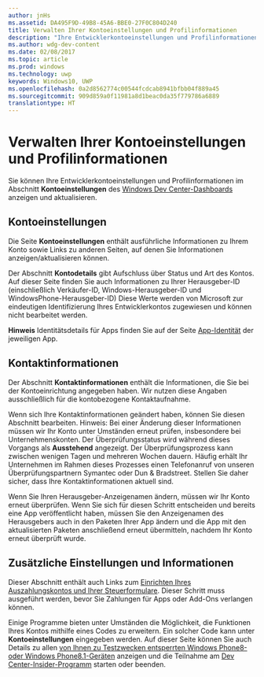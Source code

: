 ```yaml
---
author: jnHs
ms.assetid: DA495F9D-49B8-45A6-BBE0-27F0C804D240
title: Verwalten Ihrer Kontoeinstellungen und Profilinformationen
description: "Ihre Entwicklerkontoeinstellungen und Profilinformationen können Sie im Abschnitt Kontoeinstellungen des einheitlichen Windows Dev Center-Dashboards anzeigen und aktualisieren."
ms.author: wdg-dev-content
ms.date: 02/08/2017
ms.topic: article
ms.prod: windows
ms.technology: uwp
keywords: Windows10, UWP
ms.openlocfilehash: 0a2d8562774c00544fcdcab8941bfbb04f889a45
ms.sourcegitcommit: 909d859a0f11981a8d1beac0da35f779786a6889
translationtype: HT
---
```

# <a name="managing-your-account-settings-and-profile-info"></a>Verwalten Ihrer Kontoeinstellungen und Profilinformationen

Sie können Ihre Entwicklerkontoeinstellungen und Profilinformationen im Abschnitt **Kontoeinstellungen** des [Windows Dev Center-Dashboards](using-the-windows-dev-center-dashboard.md) anzeigen und aktualisieren.

## <a name="account-settings"></a>Kontoeinstellungen

Die Seite **Kontoeinstellungen** enthält ausführliche Informationen zu Ihrem Konto sowie Links zu anderen Seiten, auf denen Sie Informationen anzeigen/aktualisieren können.

Der Abschnitt **Kontodetails** gibt Aufschluss über Status und Art des Kontos. Auf dieser Seite finden Sie auch Informationen zu Ihrer Herausgeber-ID (einschließlich Verkäufer-ID, Windows-Herausgeber-ID und WindowsPhone-Herausgeber-ID) Diese Werte werden von Microsoft zur eindeutigen Identifizierung Ihres Entwicklerkontos zugewiesen und können nicht bearbeitet werden.

**Hinweis**  Identitätsdetails für Apps finden Sie auf der Seite [App-Identität](view-app-identity-details.md) der jeweiligen App.

## <a name="contact-info"></a>Kontaktinformationen

Der Abschnitt **Kontaktinformationen** enthält die Informationen, die Sie bei der Kontoeinrichtung angegeben haben. Wir nutzen diese Angaben ausschließlich für die kontobezogene Kontaktaufnahme.

Wenn sich Ihre Kontaktinformationen geändert haben, können Sie diesen Abschnitt bearbeiten. Hinweis: Bei einer Änderung dieser Informationen müssen wir Ihr Konto unter Umständen erneut prüfen, insbesondere bei Unternehmenskonten. Der Überprüfungsstatus wird während dieses Vorgangs als **Ausstehend** angezeigt. Der Überprüfungsprozess kann zwischen wenigen Tagen und mehreren Wochen dauern. Häufig erhält Ihr Unternehmen im Rahmen dieses Prozesses einen Telefonanruf von unseren Überprüfungspartnern Symantec oder Dun & Bradstreet. Stellen Sie daher sicher, dass Ihre Kontaktinformationen aktuell sind.

Wenn Sie Ihren Herausgeber-Anzeigenamen ändern, müssen wir Ihr Konto erneut überprüfen. Wenn Sie sich für diesen Schritt entscheiden und bereits eine App veröffentlicht haben, müssen Sie den Anzeigenamen des Herausgebers auch in den Paketen Ihrer App ändern und die App mit den aktualisierten Paketen anschließend erneut übermitteln, nachdem Ihr Konto erneut überprüft wurde.

## <a name="additional-settings-and-info"></a>Zusätzliche Einstellungen und Informationen

Dieser Abschnitt enthält auch Links zum [Einrichten Ihres Auszahlungskontos und Ihrer Steuerformulare](setting-up-your-payout-account-and-tax-forms.md). Dieser Schritt muss ausgeführt werden, bevor Sie Zahlungen für Apps oder Add-Ons verlangen können.

Einige Programme bieten unter Umständen die Möglichkeit, die Funktionen Ihres Kontos mithilfe eines Codes zu erweitern. Ein solcher Code kann unter **Kontoeinstellungen** eingegeben werden. Auf dieser Seite können Sie auch Details zu allen [von Ihnen zu Testzwecken entsperrten Windows Phone8- oder Windows Phone8.1-Geräten](http://go.microsoft.com/fwlink/p/?LinkId=533897) anzeigen und die Teilnahme am [Dev Center-Insider-Programm](dev-center-insider-program.md) starten oder beenden.

